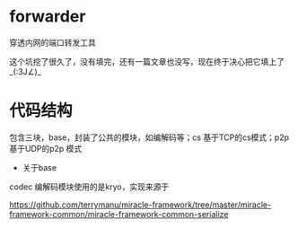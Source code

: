 # forwarder
穿透内网的端口转发工具

这个坑挖了很久了，没有填完，还有一篇文章也没写，现在终于决心把它填上了_(:3J∠)_

# 代码结构

包含三块，base，封装了公共的模块，如编解码等；cs 基于TCP的cs模式；p2p 基于UDP的p2p 模式

- 关于base

codec 编解码模块使用的是kryo，实现来源于

https://github.com/terrymanu/miracle-framework/tree/master/miracle-framework-common/miracle-framework-common-serialize